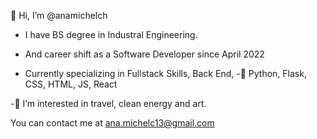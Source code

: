 👋 Hi, I’m @anamichelch


- I have BS degree in Industral Engineering.
- And career shift as a Software Developer since April 2022


- Currently specializing in Fullstack Skills, Back End, 
-🌱  Python, Flask, CSS, HTML, JS, React


-👀 I’m interested in travel, clean energy and art.

You can contact me at ana.michelc13@gmail.com
